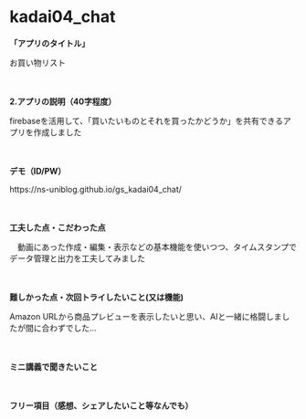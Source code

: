# kadai04_chat

**<p> 「アプリのタイトル」 </p>**
<p> お買い物リスト </p>
<p> 　</p>

**<p> 2.アプリの説明（40字程度） </p>**
<p> firebaseを活用して、「買いたいものとそれを買ったかどうか」を共有できるアプリを作成しました </p>
<p>　 </p>

**<p> デモ（ID/PW） </p>**
<p> https://ns-uniblog.github.io/gs_kadai04_chat/ </p>
<p>　 </p>

**<p> 工夫した点・こだわった点 </p>**
<p>　動画にあった作成・編集・表示などの基本機能を使いつつ、タイムスタンプでデータ管理と出力を工夫してみました </p>
<p>　 </p>

**<p> 難しかった点・次回トライしたいこと(又は機能) </p>**
<p> Amazon URLから商品プレビューを表示したいと思い、AIと一緒に格闘しましたが間に合わずでした... </p>
<p> 　</p>

**<p> ミニ講義で聞きたいこと </p>**
<p>　 </p>

**<p> フリー項目（感想、シェアしたいこと等なんでも） </p>**
<p>　 </p>
